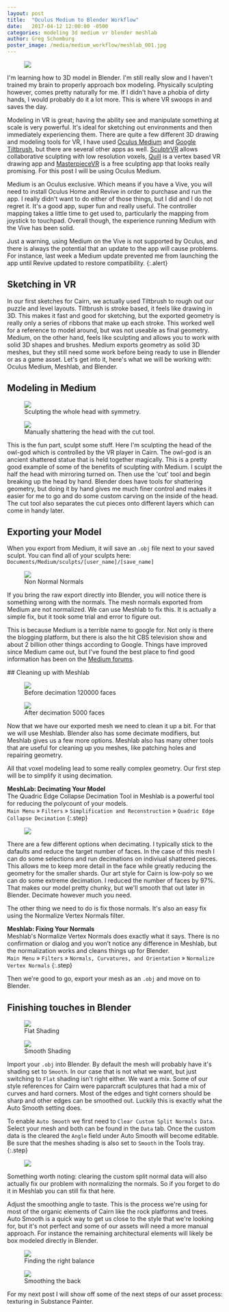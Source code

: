 ```yaml
---
layout: post
title:  "Oculus Medium to Blender Workflow"
date:   2017-04-12 12:00:00 -0500
categories: modeling 3d medium vr blender meshlab
author: Greg Schomburg
poster_image: /media/medium_workflow/meshlab_001.jpg
---
```


<div class="figures">
	<figure>
		<img src="{{site.baseurl}}/media/medium_workflow/medium_001.jpg">
	</figure>
</div>

I'm learning how to 3D model in Blender. I'm still really slow and I haven't trained my brain to properly approach box modeling. Physically sculpting however, comes pretty naturally for me. If I didn't have a phobia of dirty hands, I would probably do it a lot more. This is where VR swoops in and saves the day.

Modeling in VR is great; having the ability see and manipulate something at scale is very powerful. It's ideal for sketching out environments and then immediately experiencing them. There are quite a few different 3D drawing and modeling tools for VR, I have used [Oculus Medium](https://www.oculus.com/medium/) and [Google Tiltbrush](http://store.steampowered.com/app/327140/), but there are several other apps as well. [SculptrVR](http://store.steampowered.com/app/418520/) allows collaborative sculpting with low resolution voxels, [Quill](https://www.oculus.com/experiences/rift/1118609381580656/) is a vertex based VR drawing app and [MasterpieceVR](http://store.steampowered.com/app/504650/) is a free sculpting app that looks really promising. For this post I will be using Oculus Medium.

Medium is an Oculus exclusive. Which means if you have a Vive, you will need to install Oculus Home and Revive in order to purchase and run the app. I really didn't want to do either of those things, but I did and I do not regret it. It's a good app, super fun and really useful. The controller mapping takes a little time to get used to, particularly the mapping from joystick to touchpad. Overall though, the experience running Medium with the Vive has been solid.

Just a warning, using Medium on the Vive is not supported by Oculus, and there is always the potential that an update to the app will cause problems. For instance, last week a Medium update prevented me from launching the app until Revive updated to restore compatibility.
{:.alert}


## Sketching in VR

In our first sketches for Cairn, we actually used Tiltbrush to rough out our puzzle and level layouts. Tiltbrush is stroke based, it feels like drawing in 3D. This makes it fast and good for sketching, but the exported geometry is really only a series of ribbons that make up each stroke. This worked well for a reference to model around, but was not useable as final geometry. Medium, on the other hand, feels like sculpting and allows you to work with solid 3D shapes and brushes. Medium exports geometry as solid 3D meshes, but they still need some work before being ready to use in Blender or as a game asset. Let's get into it, here's what we will be working with: Oculus Medium, Meshlab, and Blender.


## Modeling in Medium
<div class="figures">
	<figure>
		<img src="{{site.baseurl}}/media/medium_workflow/medium_002.jpg">
		<figcaption>
		Sculpting the whole head with symmetry.
		</figcaption>
	</figure>
	<figure>
		<img src="{{site.baseurl}}/media/medium_workflow/medium_003.jpg">
		<figcaption>
		Manually shattering the head with the cut tool.
		</figcaption>
	</figure>
</div>

This is the fun part, sculpt some stuff. Here I'm sculpting the head of the owl-god which is controlled by the VR player in Cairn. The owl-god is an ancient shattered statue that is held together magically. This is a pretty good example of some of the benefits of sculpting with Medium. I sculpt the half the head with mirroring turned on. Then use the 'cut' tool and begin breaking up the head by hand. Blender does have tools for shattering geometry, but doing it by hand gives me much finer control and makes it easier for me to go and do some custom carving on the inside of the head. The cut tool also separates the cut pieces onto different layers which can come in handy later.

## Exporting your Model

When you export from Medium, it will save an `.obj` file next to your saved sculpt. You can find all of your sculpts here: `Documents/Medium/sculpts/[user_name]/[save_name]`

<div class="left-inline">
	<div class="figures">
		<figure>
			<img  src="{{site.baseurl}}/media/medium_workflow/blender_normals.jpg">
			<figcaption>
				Non Normal Normals
			</figcaption>
		</figure>
	</div>
</div>

If you bring the raw export directly into Blender, you will notice there is something wrong with the normals. The mesh normals exported from Medium are not normalized. We can use Meshlab to fix this. It is actually a simple fix, but it took some trial and error to figure out.

This is because Medium is a terrible name to google for. Not only is there the blogging platform, but there is also the hit CBS television show and about 2 billion  other things according to Google. Things have improved since Medium came out, but I've found the best place to find good information has been on the [Medium forums](https://forums.oculus.com/community/categories/medium).

<div class="floatbreak"></div>
## Cleaning up with Meshlab

<div class="figures">
	<figure>
		<img src="{{site.baseurl}}/media/medium_workflow/meshlab_002.jpg">
		<figcaption>
		Before decimation 120000 faces
		</figcaption>
	</figure>
	<figure>
		<img src="{{site.baseurl}}/media/medium_workflow/meshlab_003.jpg">
		<figcaption>
		After decimation 5000 faces
		</figcaption>
	</figure>
</div>

Now that we have our exported mesh we need to clean it up a bit. For that we will use Meshlab. Blender also has some decimate modifiers, but Meshlab gives us a few more options. Meshlab also has many other tools that are useful for cleaning up you meshes, like patching holes and repairing geometry.

All that voxel modeling lead to some really complex geometry. Our first step will be to simplify it using decimation.


**MeshLab: Decimating Your Model**  
The Quadric Edge Collapse Decimation Tool in Meshlab is a powerful tool for reducing the polycount of your models.  
`Main Menu` » `Filters` » `Simplification and Reconstruction` » `Quadric Edge Collapse Decimation`
{:.step}

<div class="left-inline">
	<div class="figures small">
		<figure>
			<img src="{{site.baseurl}}/media/medium_workflow/meshlab_decimate.png">
		</figure>
	</div>
</div>

There are a few different options when decimating. I typically stick to the dafaults and reduce the target number of faces. In the case of this mesh I can do some selections and run decimations on indiviual shattered pieces. This allows me to keep more detail in the face while greatly reducing the geometry for the smaller shards. Our art style for Cairn is low-poly so we can do some extreme decimation. I reduced the number of faces by 97%. That makes our model pretty chunky, but we'll smooth that out later in Blender. Decimate however much you need.

<div class="floatbreak"></div>
The other thing we need to do is fix those normals. It's also an easy fix using the Normalize Vertex Normals filter.

**Meshlab: Fixing Your Normals**  
Meshlab's Normalize Vertex Normals does exactly what it says. There is no confirmation or dialog and you won’t notice any difference in Meshlab, but the normalization works and cleans things up for Blender.  
`Main Menu` » `Filters` » `Normals, Curvatures, and Orientation` » `Normalize Vertex Normals`
{:.step}

<!-- Run `Normalize Vertex Normals` : Filters/Normals, Curvatures, and Orientation/ Normalize Vertex Normals. There is no confirmation or dialog and you won't notice any difference in Meshlab, but the normalization worked.
{:.step} -->

Then we're good to go, export your mesh as an `.obj` and move on to Blender.

## Finishing touches in Blender

<div class="figures">
	<figure>
		<img src="{{site.baseurl}}/media/medium_workflow/blender_002.jpg">
		<figcaption>
		Flat Shading
		</figcaption>
	</figure>
	<figure>
		<img src="{{site.baseurl}}/media/medium_workflow/blender_001.jpg">
		<figcaption>
		Smooth Shading
		</figcaption>
	</figure>
</div>

Import your `.obj` into Blender. By default the mesh will probably have it's shading set to `Smooth`. In our case that is not what we want, but just switching to `Flat` shading isn't right either. We want a mix. Some of our style references for Cairn were paparcraft sculptures that had a mix of curves and hard corners. Most of the edges and tight corners should be sharp and other edges can be smoothed out. Luckily this is exactly what the Auto Smooth setting does.

To enable `Auto Smooth` we first need to `Clear Custom Split Normals Data`. Select your mesh and both can be found in the `Data` tab. Once the custom data is the cleared the `Angle` field under Auto Smooth will become editable. Be sure that the meshes shading is also set to `Smooth` in the Tools tray.
{:.step}

<div class="left-inline">
	<div class="figures">
		<figure>
			<img src="{{site.baseurl}}/media/medium_workflow/blender_clearcustom.png">
		</figure>
	</div>
</div>

Something worth noting: clearing the custom split normal data will also actually fix our problem with normalizing the normals. So if you forget to do it in Meshlab you can still fix that here.

Adjust the smoothing angle to taste. This is the process we're using for most of the organic elements of Cairn like the rock platforms and trees. Auto Smooth is a quick way to get us close to the style that we're looking for, but it's not perfect and some of our assets will need a more manual approach. For instance the remaining architectural elements will likely be box modeled directly in Blender.

<div class="floatbreak"></div>
<div class="figures">
	<figure>
		<img src="{{site.baseurl}}/media/medium_workflow/blender_003.jpg">
		<figcaption>
		Finding the right balance
		</figcaption>
	</figure>
	<figure>
		<img src="{{site.baseurl}}/media/medium_workflow/blender_004.jpg">
		<figcaption>
		Smoothing the back
		</figcaption>
	</figure>
</div>

For my next post I will show off some of the next steps of our asset process: texturing in Substance Painter.
